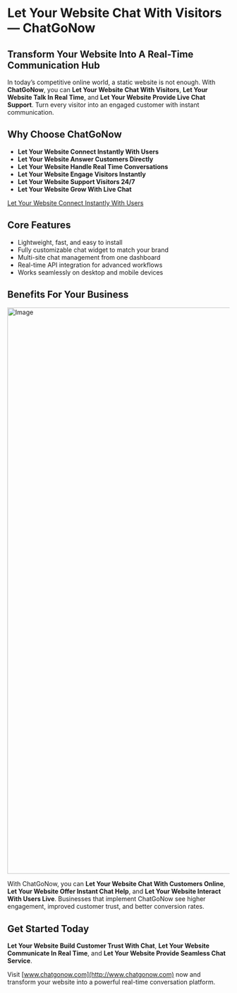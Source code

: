 # Let Your Website Chat With Visitors — ChatGoNow

## Transform Your Website Into A Real-Time Communication Hub

In today’s competitive online world, a static website is not enough. With **ChatGoNow**, you can **Let Your Website Chat With Visitors**, **Let Your Website Talk In Real Time**, and **Let Your Website Provide Live Chat Support**. Turn every visitor into an engaged customer with instant communication.

## Why Choose ChatGoNow

- **Let Your Website Connect Instantly With Users**  
- **Let Your Website Answer Customers Directly**  
- **Let Your Website Handle Real Time Conversations**  
- **Let Your Website Engage Visitors Instantly**  
- **Let Your Website Support Visitors 24/7**  
- **Let Your Website Grow With Live Chat**

[Let Your Website Connect Instantly With Users](https://chatgpt.com/s/t_68de84e236dc8191813c165100a36578)
## Core Features

- Lightweight, fast, and easy to install  
- Fully customizable chat widget to match your brand  
- Multi-site chat management from one dashboard  
- Real-time API integration for advanced workflows  
- Works seamlessly on desktop and mobile devices

## Benefits For Your Business

<img width="720" height="1280" alt="Image" src="https://github.com/user-attachments/assets/b4b191b4-38d8-4d91-8e17-9ffb9ed1e8f4" />

With ChatGoNow, you can **Let Your Website Chat With Customers Online**, **Let Your Website Offer Instant Chat Help**, and **Let Your Website Interact With Users Live**. Businesses that implement ChatGoNow see higher engagement, improved customer trust, and better conversion rates.

## Get Started Today

**Let Your Website Build Customer Trust With Chat**, **Let Your Website Communicate In Real Time**, and **Let Your Website Provide Seamless Chat Service**.  

Visit [www.chatgonow.com](http://www.chatgonow.com) now and transform your website into a powerful real-time conversation platform.
